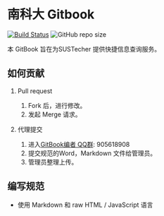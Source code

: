 # 南科大 Gitbook

[![Build Status](https://travis-ci.com/SUSTC/sustc.github.io.svg?branch=develop)](https://travis-ci.com/SUSTC/sustc.github.io) ![GitHub repo size](https://img.shields.io/github/repo-size/SUSTC/sustc.github.io.svg)

本 GitBook 旨在为SUSTecher 提供快捷信息查询服务。

## 如何贡献
1. Pull request
    1. Fork 后，进行修改。
    2. 发起 Merge 请求。

2. 代理提交
    1. 进入[GitBook编者 QQ群](https://jq.qq.com/?_wv=1027&k=5D8EgDF): 905618908
    2. 提交规范的Word，Markdown 文件给管理员。
    3. 管理员整理上传。

## 编写规范

* 使用 Markdown 和 raw HTML / JavaScript 语言
